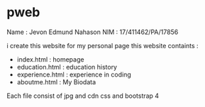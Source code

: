 # pweb

Name : Jevon Edmund Nahason
NIM : 17/411462/PA/17856

i create this website for my personal page
this website containts :
- index.html : homepage
- education.html : education history
- experience.html : experience in coding
- aboutme.html : My Biodata

Each file consist of jpg and cdn css and bootstrap 4


